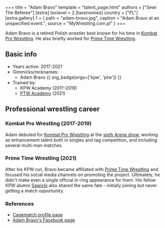 +++
title = "Adam Bravo"
template = "talent_page.html"
authors = ["Sewi The Referee"]
[extra]
toclevel = 2
[taxonomies]
country = ["PL"]
[extra.gallery]
1 = { path = "adam-bravo.jpg", caption = "Adam Bravo at an unspecified event.", source = "MyWrestling.com.pl" }
+++

Adam Bravo is a retired Polish wrestler best known for his time in [Kombat Pro Wrestling](@/o/kpw.md). He also briefly worked for [Prime Time Wrestling](@/o/ptw.md).

## Basic info

* Years active: 2017-2021
* Gimmicks/nicknames:
  - Adam Bravo {{ org_badge(orgs=['kpw', 'ptw']) }}
* Trained by:
  - KPW Academy (201?-2019)
  - [PTW Academy](@/o/ptw-academy.md) (2021)

## Professional wrestling career

### Kombat Pro Wrestling (2017-2019)

Adam debuted for [Kombat Pro Wrestling](@/o/kpw.md) at the [sixth Arena show](@/e/kpw/2017-04-08-kpw-arena-6.md), working as enhancement talent
both in singles and tag competition, and including several multi-man matches.

### Prime Time Wrestling (2021)

After his KPW run, Bravo became affiliated with [Prime Time Wrestling](@/o/ptw.md) and focused his social media channels on promoting the project.
Ultimately, he didn't make even a single official in-ring appearance for them.
His fellow KPW alumni [Sawicki](@/w/sawicki.md) also shared the same fate - initially joining but never getting a match opportunity.

### References

* [Cagematch profile page](https://www.cagematch.net/?id=2&nr=19681&name=Adam+Bravo)
* [Adam Bravo's Facebook page](https://www.facebook.com/BravoAdamPL)
